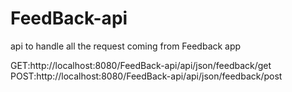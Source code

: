 # FeedBack-api
api to handle all the request coming from Feedback app

GET:http://localhost:8080/FeedBack-api/api/json/feedback/get
POST:http://localhost:8080/FeedBack-api/api/json/feedback/post
